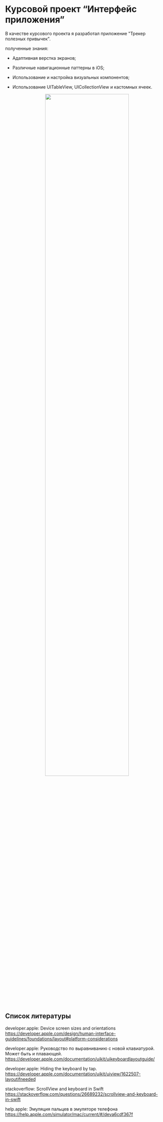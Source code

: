 # Курсовой проект “Интерфейс приложения”

В качестве курсового проекта я разработал приложение "Трекер полезных привычек". 

полученные знания:

- Адаптивная верстка экранов;

- Различные навигационные паттерны в iOS;

- Использование и настройка визуальных компонентов;

- Использование UITableView, UICollectionView и кастомных ячеек.

  <p align="center" width="100%">
    <img width="75%" src="./Assets/promo.png"> 
  </p>

<h2>Список литературы</h2>

developer.apple: Device screen sizes and orientations
https://developer.apple.com/design/human-interface-guidelines/foundations/layout#platform-considerations

developer.apple: Руководство по выравниванию с новой клавиатурой. Может быть и плавающей.
https://developer.apple.com/documentation/uikit/uikeyboardlayoutguide/

developer.apple: Hiding the keyboard by tap.
https://developer.apple.com/documentation/uikit/uiview/1622507-layoutifneeded

stackoverflow: ScrollView and keyboard in Swift
https://stackoverflow.com/questions/26689232/scrollview-and-keyboard-in-swift

help.apple: Эмуляция пальцев в эмуляторе телефона
https://help.apple.com/simulator/mac/current/#/deva6cdf367f


